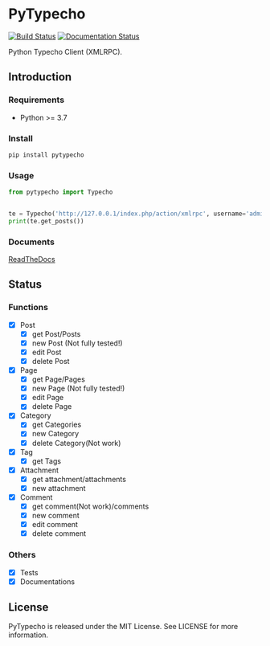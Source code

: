 # PyTypecho

[![Build Status](https://travis-ci.org/veoco/PyTypecho.svg?branch=master)](https://travis-ci.org/veoco/PyTypecho)
[![Documentation Status](https://readthedocs.org/projects/pytypecho/badge/?version=latest)](https://pytypecho.readthedocs.io/en/latest/?badge=latest)

Python Typecho Client (XMLRPC).

## Introduction

### Requirements
- Python >= 3.7

### Install 
```bash
pip install pytypecho
```

### Usage
```python
from pytypecho import Typecho


te = Typecho('http://127.0.0.1/index.php/action/xmlrpc', username='admin', password='admin')
print(te.get_posts())
```

### Documents
[ReadTheDocs](https://pytypecho.readthedocs.io/en/latest/)

## Status

### Functions
- [x] Post
  - [x] get Post/Posts
  - [x] new Post (Not fully tested!)
  - [x] edit Post
  - [x] delete Post
- [x] Page
  - [x] get Page/Pages
  - [x] new Page (Not fully tested!)
  - [x] edit Page
  - [x] delete Page
- [x] Category
  - [x] get Categories
  - [x] new Category
  - [x] delete Category(Not work)
- [x] Tag
  - [x] get Tags
- [x] Attachment
  - [x] get attachment/attachments
  - [x] new attachment
- [x] Comment
  - [x] get comment(Not work)/comments
  - [x] new comment
  - [x] edit comment
  - [x] delete comment

### Others
- [x] Tests
- [x] Documentations

## License
PyTypecho is released under the MIT License. See LICENSE for more information.